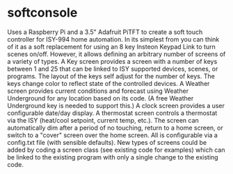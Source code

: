 # softconsole
Uses a Raspberry Pi and a 3.5" Adafruit PiTFT to create a soft touch controller for ISY-994 home automation.  In its
simplest from you can think of it as a soft replacement for using an 8 key Insteon Keypad Link to turn scenes on/off.
However, it allows defining an arbitrary number of screens of a variety of types.  A Key screen provides a screen with
a number of keys between 1 and 25 that can be linked to ISY supported devices, scenes, or programs.  The layout of
the keys self adjust for the number of keys.  The keys change color to reflect state of the controlled devices.  A
Weather screen provides current conditions and forecast using Weather Underground for any location based on its code.
(A free Weather Underground key is needed to support this.)  A clock screen provides a user configurable date/day
display.  A thermostat screen controls a thermostat via the ISY (heat/cool setpoint, current temp, etc.).  The screen
can automatically dim after a period of no touching, return to a home screen, or switch to a "cover" screen over the
home screen.  All is configurable via a config.txt file (with sensible defaults).  New types of screens could be added
by coding a screen class (see existing code for examples) which can be linked to the existing program with only a
single change to the existing code.
